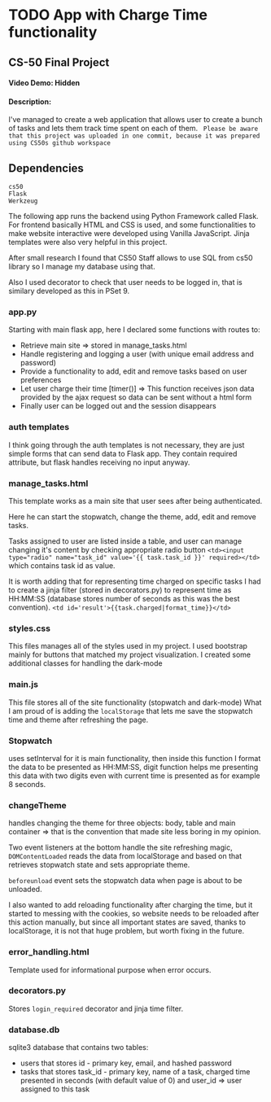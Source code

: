 # TODO App with Charge Time functionality
## CS-50 Final Project
#### Video Demo:  Hidden
#### Description:

I've managed to create a web application that allows user to create a bunch of tasks and lets them track time spent on each of them.
` Please be aware that this project was uploaded in one commit, because it was prepared using CS50s github workspace`
## Dependencies

```
cs50
Flask
Werkzeug
```

The following app runs the backend using Python Framework called Flask. For frontend basically HTML and CSS is used, and some functionalities to make
website interactive were developed using Vanilla JavaScript. Jinja templates were also very helpful in this project.

After small research I found that CS50 Staff allows to use SQL from cs50 library so I manage my database using that.

Also I used decorator to check that user needs to be logged in, that is similary developed as this in PSet 9.


### app.py

Starting with main flask app, here I declared some functions with routes to:
* Retrieve main site => stored in manage_tasks.html
* Handle registering and logging a user (with unique email address and password)
* Provide a functionality to add, edit and remove tasks based on user preferences
* Let user charge their time [timer()] => This function receives json data provided by the ajax request so data can be sent without a html form
* Finally user can be logged out and the session disappears

### auth templates

I think going through the auth templates is not necessary, they are just simple forms that can send data to Flask app.
They contain required attribute, but flask handles receiving no input anyway.

### manage_tasks.html

This template works as a main site that user sees after being authenticated.

Here he can start the stopwatch, change the theme, add, edit and remove tasks.

Tasks assigned to user are listed inside a table, and user can manage changing it's content by checking appropriate radio button
`<td><input type="radio" name="task_id" value='{{ task.task_id }}' required></td>`
which contains task id as value.

It is worth adding that for representing time charged on specific tasks I had to create a jinja filter (stored in decorators.py) to represent time as HH:MM:SS (database stores number of seconds as this was the best convention).
`<td id='result'>{{task.charged|format_time}}</td>`

### styles.css

This files manages all of the styles used in my project. I used bootstrap mainly for buttons that matched my project visualization.
I created some additional classes for handling the dark-mode


### main.js
This file stores all of the site functionality (stopwatch and dark-mode)
What I am proud of is adding the `localStorage` that lets me save the stopwatch time and theme after refreshing the page.

### Stopwatch
uses setInterval for it is main functionality, then inside this function I format the data to be presented as HH:MM:SS,
digit function helps me presenting this data with two digits even with current time is presented as for example 8 seconds.

### changeTheme
handles changing the theme for three objects: body, table and main container => that is the convention that made site less boring in my opinion.

Two event listeners at the bottom handle the site refreshing magic, `DOMContentLoaded` reads the data from localStorage and based on that retrieves stopwatch state and sets appropriate theme.

`beforeunload` event sets the stopwatch data when page is about to be unloaded.

I also wanted to add reloading functionality after charging the time, but it started to messing with the cookies, so website needs to be reloaded after this action manually, but since all important states are saved, thanks to localStorage, it is not that huge problem, but worth fixing in the future.

### error_handling.html

Template used for informational purpose when error occurs.

### decorators.py

Stores `login_required` decorator and jinja time filter.


### database.db

sqlite3 database that contains two tables:
* users that stores id - primary key, email, and hashed password
* tasks that stores task_id - primary key, name of a task, charged time presented in seconds (with default value of 0) and user_id => user assigned to this task

